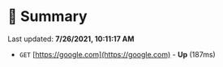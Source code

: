 # 📖 Summary
Last updated: **7/26/2021, 10:11:17 AM**

- `GET` [https://google.com](https://google.com) - **Up** (187ms)
